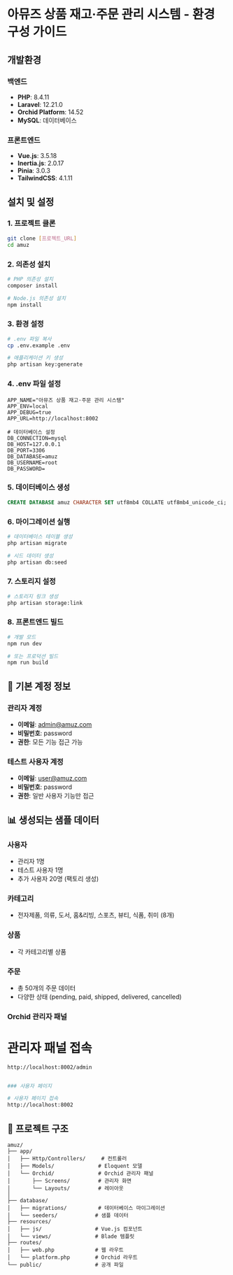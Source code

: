 # 아뮤즈 상품 재고·주문 관리 시스템 - 환경 구성 가이드

## 개발환경

### 백엔드
- **PHP**: 8.4.11
- **Laravel**: 12.21.0
- **Orchid Platform**: 14.52
- **MySQL**: 데이터베이스

### 프론트엔드
- **Vue.js**: 3.5.18 
- **Inertia.js**: 2.0.17
- **Pinia**: 3.0.3 
- **TailwindCSS**: 4.1.11

## 설치 및 설정

### 1. 프로젝트 클론
```bash
git clone [프로젝트_URL]
cd amuz
```

### 2. 의존성 설치
```bash
# PHP 의존성 설치
composer install

# Node.js 의존성 설치
npm install
```

### 3. 환경 설정
```bash
# .env 파일 복사
cp .env.example .env

# 애플리케이션 키 생성
php artisan key:generate
```

### 4. .env 파일 설정
```env
APP_NAME="아뮤즈 상품 재고·주문 관리 시스템"
APP_ENV=local
APP_DEBUG=true
APP_URL=http://localhost:8002

# 데이터베이스 설정
DB_CONNECTION=mysql
DB_HOST=127.0.0.1
DB_PORT=3306
DB_DATABASE=amuz
DB_USERNAME=root
DB_PASSWORD=
```

### 5. 데이터베이스 생성
```sql
CREATE DATABASE amuz CHARACTER SET utf8mb4 COLLATE utf8mb4_unicode_ci;
```

### 6. 마이그레이션 실행
```bash
# 데이터베이스 테이블 생성
php artisan migrate

# 시드 데이터 생성
php artisan db:seed
```

### 7. 스토리지 설정
```bash
# 스토리지 링크 생성
php artisan storage:link
```

### 8. 프론트엔드 빌드
```bash
# 개발 모드
npm run dev

# 또는 프로덕션 빌드
npm run build
```

## 🔐 기본 계정 정보

### 관리자 계정
- **이메일**: admin@amuz.com
- **비밀번호**: password
- **권한**: 모든 기능 접근 가능

### 테스트 사용자 계정
- **이메일**: user@amuz.com
- **비밀번호**: password
- **권한**: 일반 사용자 기능만 접근

## 📊 생성되는 샘플 데이터

### 사용자
- 관리자 1명
- 테스트 사용자 1명
- 추가 사용자 20명 (팩토리 생성)

### 카테고리
- 전자제품, 의류, 도서, 홈&리빙, 스포츠, 뷰티, 식품, 취미 (8개)

### 상품
- 각 카테고리별 상품

### 주문
- 총 50개의 주문 데이터
- 다양한 상태 (pending, paid, shipped, delivered, cancelled)

### Orchid 관리자 패널

# 관리자 패널 접속
```bash
http://localhost:8002/admin


### 사용자 페이지

# 사용자 페이지 접속
http://localhost:8002
```

## 📁 프로젝트 구조

```
amuz/
├── app/
│   ├── Http/Controllers/     # 컨트롤러
│   ├── Models/              # Eloquent 모델
│   └── Orchid/              # Orchid 관리자 패널
│       ├── Screens/         # 관리자 화면
│       └── Layouts/         # 레이아웃
│   
├── database/
│   ├── migrations/          # 데이터베이스 마이그레이션
│   └── seeders/            # 샘플 데이터
├── resources/
│   ├── js/                 # Vue.js 컴포넌트
│   └── views/              # Blade 템플릿
├── routes/
│   ├── web.php             # 웹 라우트
│   └── platform.php        # Orchid 라우트
└── public/                 # 공개 파일
```
